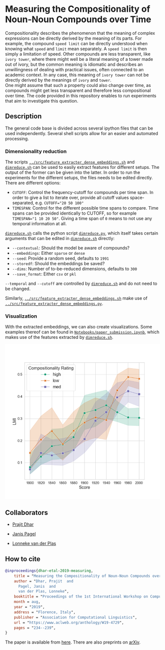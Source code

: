 # Measuring the Compositionality of Noun-Noun Compounds over Time

Compositionality describes the phenomenon that the meaning of complex expressions can be directly derived by the meaning of its parts. For example, the compound `speed limit` can be directly understood when knowing what `speed` and `limit` mean separately. A `speed limit` is then simply a limitation of speed. Other compounds are less transparent, like `ivory tower`, where there might well be a literal meaning of a tower made out of ivory, but the common meaning is idiomatic and describes an unwillingness of dealing with practical issues, often connected to an academic context. In any case, this meaning of `ivory tower` can not be directly derived by the meanings of `ivory` and `tower`.  
One might assume that such a property could also change over time, as compounds might get less transparent and therefore less compositional over time. The code provided in this repository enables to run experiments that aim to investigate this question.

## Description

The general code base is divided across several ipython files that can be used independently. Several shell scripts allow for an easier and automated processing.

### Dimensionality reduction

The scripts [`../src/feature_extracter_dense_embeddings.sh`](../src/feature_extracter_dense_embeddings.sh) and [`dimreduce.sh`](dimreduce.sh) can be used to easily extract features for different setups. The output of the former can be given into the latter. In order to run the experiments for the different setups, the files needs to be edited directly. There are different options:

- `CUTOFF`: Control the frequency-cutoff for compounds per time span. In order to give a list to iterate over, provide all cutoff values space-separated, e.g. `CUTOFF="20 50 100"`
- `TIMESPAN`: Control for the different possible time spans to compare. Time spans can be provided identically to CUTOFF, so for example `TIMESPAN="1 10 20 50"`. Giving a time span of `0` means to not use any temporal information at all.

[`dimreduce.sh`](dimreduce.sh) calls the python script [`dimreduce.py`](dimreduce.py), which itself takes certain arguments that can be edited in [`dimreduce.sh`](dimreduce.sh) directly:

- `--contextual`: Should the model be aware of compounds?
- `--embeddings`: Either `sparse` or `dense`
- `--seed`: Provide a random seed, defaults to `1991`
- `--storedf`: Should the embeddings be saved?
- `--dims`: Number of to-be-reduced dimensions, defaults to `300`
- `--save_format`: Either `csv` or `pkl`

`--temporal` and `--cutoff` are controlled by [`dimreduce.sh`](dimreduce.sh) and do not need to be changed.

Similarly, [`../src/feature_extracter_dense_embeddings.sh`](../src/feature_extracter_dense_embeddings.sh) make use of [`../src/feature_extracter_dense_embeddings.py`](../src/feature_extracter_dense_embeddings.py).

### Visualization

With the extracted embeddings, we can also create visualizations. Some examples thereof can be found in [`Notebooks/paper_submission.ipynb`](Notebooks/paper_submission.ipynb), which makes use of the features extracted by [`dimreduce.sh`](dimreduce.sh).

![LMI over time](Plots/LMI.png)

## Collaborators

- [Prajit Dhar](https://www.rug.nl/staff/p.dhar/research)

- [Janis Pagel](https://janispagel.de)

- [Lonneke van der Plas](https://sites.google.com/site/lonnekenlp)

## How to cite

```BibTeX
@inproceedings{dhar-etal-2019-measuring,
    title = "Measuring the Compositionality of Noun-Noun Compounds over Time",
    author = "Dhar, Prajit  and
      Pagel, Janis  and
      van der Plas, Lonneke",
    booktitle = "Proceedings of the 1st International Workshop on Computational Approaches to Historical Language Change",
    month = aug,
    year = "2019",
    address = "Florence, Italy",
    publisher = "Association for Computational Linguistics",
    url = "https://www.aclweb.org/anthology/W19-4729",
    pages = "234--239",
}
```

The paper is available from [here](https://www.aclweb.org/anthology/W19-4729).
There are also preprints on [arXiv](https://arxiv.org/abs/1906.02563).
